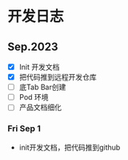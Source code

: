 # 开发日志

## Sep.2023

- [x] Init 开发文档
- [x] 把代码推到远程开发仓库
- [ ] 底Tab Bar创建
- [ ] Pod 环境
- [ ] 产品文档细化

### Fri Sep 1
- init开发文档，把代码推到github